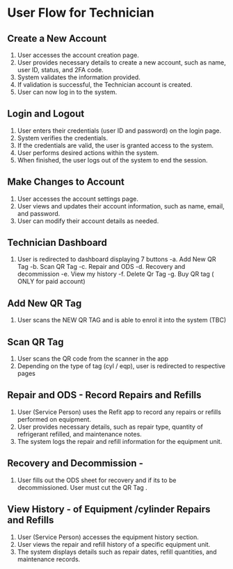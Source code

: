 # User Flow for Technician

## Create a New Account

1. User accesses the account creation page.
2. User provides necessary details to create a new account, such as name, user ID, status, and 2FA code.
3. System validates the information provided.
4. If validation is successful, the Technician account is created.
5. User can now log in to the system.

## Login and Logout

1. User enters their credentials (user ID and password) on the login page.
2. System verifies the credentials.
3. If the credentials are valid, the user is granted access to the system.
4. User performs desired actions within the system.
5. When finished, the user logs out of the system to end the session.

## Make Changes to Account

1. User accesses the account settings page.
2. User views and updates their account information, such as name, email, and password.
3. User can modify their account details as needed.

## Technician Dashboard
1. User is redirected to dashboard displaying 7 buttons
 -a. Add New QR Tag
 -b. Scan QR Tag
 -c. Repair and ODS
 -d. Recovery and decommission
 -e. View my history
 -f. Delete Qr Tag
 -g. Buy QR tag ( ONLY for paid account)


## Add New QR Tag
1. User scans the NEW QR TAG and is able to enrol it into the system
 (TBC)



## Scan QR Tag
1. User scans the QR code from the scanner in the app
2. Depending on the type of tag (cyl / eqp), user is redirected to respective pages



## Repair and ODS -  Record Repairs and Refills

1. User (Service Person) uses the Refit app to record any repairs or refills performed on equipment.
2. User provides necessary details, such as repair type, quantity of refrigerant refilled, and maintenance notes.
3. The system logs the repair and refill information for the equipment unit.

## Recovery and Decommission -
1. User fills out the ODS sheet for recovery and if its to be decommissioned. User must cut the QR Tag .


##  View History - of Equipment /cylinder Repairs and Refills

1. User (Service Person) accesses the equipment history section.
2. User views the repair and refill history of a specific equipment unit.
3. The system displays details such as repair dates, refill quantities, and maintenance records.

